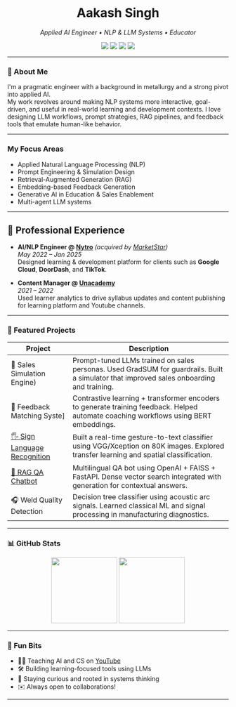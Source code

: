 <h1 align="center"> Aakash Singh</h1>
<p align="center">
  <i>Applied AI Engineer • NLP & LLM Systems • Educator</i>
</p>

<p align="center">
  <a href="mailto:aakashsingh1129@gmail.com"><img src="https://img.shields.io/badge/-Email-orange?style=flat-square&logo=gmail&logoColor=white"/></a>
  <a href="https://linkedin.com/in/aakash-singh-86475b41/"><img src="https://img.shields.io/badge/-LinkedIn-blue?style=flat-square&logo=linkedin&logoColor=white"/></a>
  <a href="https://aakashs11.github.io"><img src="https://img.shields.io/badge/-Portfolio-222?style=flat-square&logo=githubpages&logoColor=white"/></a>
  <a href="https://www.youtube.com/@aakash.singh.11"><img src="https://img.shields.io/badge/-YouTube-red?style=flat-square&logo=youtube&logoColor=white"/></a>
</p>

---

### 🧠 About Me

I'm a pragmatic engineer with a background in metallurgy and a strong pivot into applied AI.  
My work revolves around making NLP systems more interactive, goal-driven, and useful in real-world learning and development contexts.  I love designing LLM workflows, prompt strategies, RAG pipelines, and feedback tools that emulate human-like behavior.

---

###  My Focus Areas

- Applied Natural Language Processing (NLP)
- Prompt Engineering & Simulation Design
- Retrieval-Augmented Generation (RAG)
- Embedding-based Feedback Generation
- Generative AI in Education & Sales Enablement
- Multi-agent LLM systems

---
## 💼 Professional Experience

- **AI/NLP Engineer @ [Nytro](https://www.nytro.ai)** *(acquired by [MarketStar](https://www.marketstar.com))*  
  *May 2022 – Jan 2025*  
  Designed learning & development platform for clients such as **Google Cloud**, **DoorDash**, and **TikTok**. 

- **Content Manager @ [Unacademy](https://unacademy.com)**  
  *2021 – 2022*  
  Used learner analytics to drive syllabus updates and content publishing for learning platform and Youtube channels.

---
### 📌 Featured Projects

| Project | Description |
|--------|-------------|
| 🧩 Sales Simulation Engine) | Prompt-tuned LLMs trained on sales personas. Used GradSUM for guardrails. Built a simulator that improved sales onboarding and training. |
| 🧠 Feedback Matching Syste] | Contrastive learning + transformer encoders to generate training feedback. Helped automate coaching workflows using BERT embeddings. |
| [🖐️ Sign Language Recognition](https://github.com/aakashs11/Gesture-recognization-Sign-Language-Interpretation) | Built a real-time gesture-to-text classifier using VGG/Xception on 80K images. Explored transfer learning and spatial classification. |
| [🤖 RAG QA Chatbot](https://github.com/aakashs11/telegram-bot-akask) | Multilingual QA bot using OpenAI + FAISS + FastAPI. Dense vector search integrated with generation for contextual answers. |
| 🎧 Weld Quality Detection | Decision tree classifier using acoustic arc signals. Learned classical ML and signal processing in manufacturing diagnostics. |

---

### 📊 GitHub Stats

<p align="center">
  <img src="https://github-readme-stats.vercel.app/api?username=aakashs11&show_icons=true&theme=vue-dark&count_private=true" height="150" />
  <img src="https://github-readme-stats.vercel.app/api/top-langs/?username=aakashs11&layout=compact&theme=vue-dark" height="150"/>
</p>

---

### 🧩 Fun Bits

- 🧑‍🏫 Teaching AI and CS on [YouTube](https://www.youtube.com/@aakash.singh.11)
- 🛠 Building learning-focused tools using LLMs
- 🧘 Staying curious and rooted in systems thinking
- ✉️ Always open to collaborations!

---



